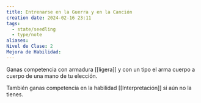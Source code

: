 ```yaml
---
title: Entrenarse en la Guerra y en la Canción
creation date: 2024-02-16 23:11
tags:
  - state/seedling
  - type/note
aliases: 
Nivel de Clase: 2
Mejora de Habilidad:
---
```

Ganas competencia con armadura [[ligera]] y con un tipo el arma cuerpo a cuerpo de una mano de tu elección.

También ganas competencia en la habilidad [[Interpretación]] si aún no la tienes.

